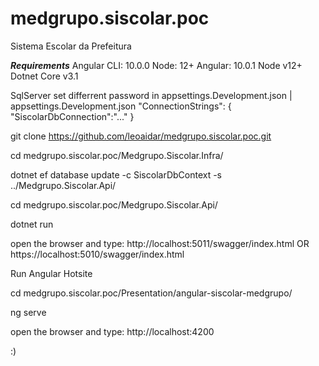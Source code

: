# medgrupo.siscolar.poc

Sistema Escolar da Prefeitura 

***Requirements***
Angular CLI: 10.0.0
Node: 12+
Angular: 10.0.1
Node v12+
Dotnet Core v3.1

SqlServer set differrent password in appsettings.Development.json | appsettings.Development.json
  "ConnectionStrings": {
    "SiscolarDbConnection":"..."
  }

git clone https://github.com/leoaidar/medgrupo.siscolar.poc.git

cd medgrupo.siscolar.poc/Medgrupo.Siscolar.Infra/

dotnet ef database update -c SiscolarDbContext  -s ../Medgrupo.Siscolar.Api/

cd medgrupo.siscolar.poc/Medgrupo.Siscolar.Api/

dotnet run

open the browser and type: 
  http://localhost:5011/swagger/index.html
  OR
  https://localhost:5010/swagger/index.html


Run Angular Hotsite

cd medgrupo.siscolar.poc/Presentation/angular-siscolar-medgrupo/

ng serve

open the browser and type: 
  http://localhost:4200
  

:)
